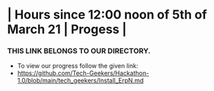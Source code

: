 # | Hours since 12:00 noon of 5th of March 21 | Progess |
### THIS LINK BELONGS TO OUR DIRECTORY.
- To view our progress follow the given link:
- https://github.com/Tech-Geekers/Hackathon-1.0/blob/main/tech_geekers/Install_ErpN.md
